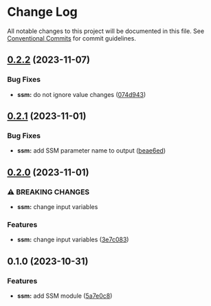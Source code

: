 # Change Log

All notable changes to this project will be documented in this file.
See [Conventional Commits](https://conventionalcommits.org) for commit guidelines.

## [0.2.2](https://github.com/finando/infrastructure-modules/compare/ssm@0.2.1...ssm@0.2.2) (2023-11-07)


### Bug Fixes

* **ssm:** do not ignore value changes ([074d943](https://github.com/finando/infrastructure-modules/commit/074d94385116eedd11ac80fec49ffa86873e86e0))



## [0.2.1](https://github.com/finando/infrastructure-modules/compare/ssm@0.2.0...ssm@0.2.1) (2023-11-01)


### Bug Fixes

* **ssm:** add SSM parameter name to output ([beae6ed](https://github.com/finando/infrastructure-modules/commit/beae6edca19c64ef9935e450697163e1675fbaa1))



## [0.2.0](https://github.com/finando/infrastructure-modules/compare/ssm@0.1.0...ssm@0.2.0) (2023-11-01)


### ⚠ BREAKING CHANGES

* **ssm:** change input variables

### Features

* **ssm:** change input variables ([3e7c083](https://github.com/finando/infrastructure-modules/commit/3e7c0837106794442194f2844b7ea0ec2a67c02e))



## 0.1.0 (2023-10-31)


### Features

* **ssm:** add SSM module ([5a7e0c8](https://github.com/finando/infrastructure-modules/commit/5a7e0c8ae3bb81bdd67b254d0a09ce97b9eb8bef))
